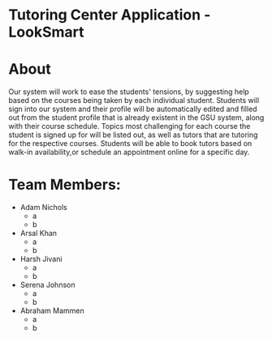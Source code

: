 # Tutoring Center Application - LookSmart

# About
<p>Our system will work to ease the students' tensions, by suggesting help based on the courses being taken by each individual student. Students will sign into our system and their profile will be automatically edited and filled out from the student profile that is already existent in the GSU system, along with their course schedule. Topics most challenging for each course the student is signed up for will be listed out, as well as tutors that are tutoring for the respective courses. Students will be able to book tutors based on walk-in availability,or schedule an appointment online for a specific day.</p>

# Team Members: 
<ul>
  <li>Adam Nichols
    <ul>
      <li>a</li>
      <li>b</li>
    </ul>
  </li>
  <li>Arsal Khan
    <ul>
      <li>a</li>
      <li>b</li>
    </ul>
  </li>
  <li>Harsh Jivani
    <ul>
      <li>a</li>
      <li>b</li>
    </ul>
  </li>
  <li>Serena Johnson
    <ul>
      <li>a</li>
      <li>b</li>
    </ul>
  </li>
  <li>Abraham Mammen
    <ul>
      <li>a</li>
      <li>b</li>
    </ul>
  </li>
</ul>
